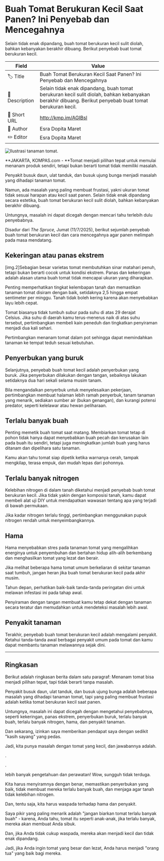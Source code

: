 # Buah Tomat Berukuran Kecil Saat Panen? Ini Penyebab dan Mencegahnya

Selain tidak enak dipandang, buah tomat berukuran kecil sulit diolah, bahkan kebanyakan berakhir dibuang. Berikut penyebab buat tomat berukuran kecil.

| Field         | Value                                                       |
|---------------|-------------------------------------------------------------|
| 🏷️ Title       | Buah Tomat Berukuran Kecil Saat Panen? Ini Penyebab dan Mencegahnya |
| 📝 Description | Selain tidak enak dipandang, buah tomat berukuran kecil sulit diolah, bahkan kebanyakan berakhir dibuang. Berikut penyebab buat tomat berukuran kecil. |
| 🔗 Short URL   | http://kmp.im/AGIBsl |
| 👤 Author      | Esra Dopita Maret |
| ✏️ Editor      | Esra Dopita Maret |

![Ilustrasi tanaman tomat. ](https://asset.kompas.com/crops/BGqO3kLlLMmOpVT-XYDE15Pg7v8=/0x0:1200x800/750x500/data/photo/2025/03/28/67e6d0caeddbf.jpg)

**JAKARTA, KOMPAS.com - **Tomat menjadi pilihan tepat untuk memulai menanam produk sendiri, tetapi bukan berarti tomat tidak memiliki masalah.

Penyakit busuk daun, ulat tanduk, dan busuk ujung bunga menjadi masalah yang dihadapi tanaman tomat. 

Namun, ada masalah yang paling membuat frustasi, yakni ukuran tomat tidak sesuai harapan atau kecil saat panen. Selain tidak enak dipandang secara estetika, buah tomat berukuran kecil sulit diolah, bahkan kebanyakan berakhir dibuang. 

Untungnya, masalah ini dapat dicegah dengan mencari tahu terlebih dulu penyebabnya. 

Disadur dari *The Spruce,* Jumat (11/7/2025), berikut sejumlah penyebab buah tomat berukuran kecil dan cara mencegahnya agar panen melimpah pada masa mendatang.

## Kekeringan atau panas ekstrem

\[img.2\]Sebagian besar varietas tomat membutuhkan sinar matahari penuh, tetapi bukan berarti cocok untuk kondisi ekstrem. Panas dan kekeringan adalah alasan utama buah tomat tidak mencapai ukuran yang diharapkan.

Penting memperhatikan tingkat kelembapan tanah dan memastikan tanaman tomat disiram dengan baik, setidaknya 2,5 hingga empat sentimeter per minggu. Tanah tidak boleh kering karena akan menyebabkan layu lebih cepat.

Tomat biasanya tidak tumbuh subur pada suhu di atas 29 derajat Celsius. Jika suhu di daerah kamu terus-menerus naik di atas suhu tersebut, pertimbangkan membeli kain peneduh dan tingkatkan penyiraman menjadi dua kali sehari.

Pertimbangkan menanam tomat dalam pot sehingga dapat memindahkan tanaman ke tempat teduh sesuai kebutuhan. 

## Penyerbukan yang buruk

Selanjutnya, penyebab buah tomat kecil adalah penyerbukan yang buruk. Jika penyerbukan dilakukan dengan tangan, sebaiknya lakukan setidaknya dua hari sekali selama musim tanam. 

Bila mengandalkan penyerbuk untuk menyelesaikan pekerjaan, pertimbangkan membuat halaman lebih ramah penyerbuk, tanam tanaman yang menarik, sediakan sumber air (bukan genangan), dan kurangi potensi predator, seperti kelelawar atau hewan peliharaan.

## Terlalu banyak buah

Penting memetik buah tomat saat matang. Membiarkan tomat tetap di pohon tidak hanya dapat menyebabkan buah pecah dan kerusakan lain pada buah itu sendiri, tetapi juga meningkatkan jumlah buah yang harus ditanam dan dipelihara satu tanaman.

Kamu akan tahu tomat siap dipetik ketika warnanya cerah, tampak mengkilap, terasa empuk, dan mudah lepas dari pohonnya. 

## Terlalu banyak nitrogen

Kelebihan nitrogen di dalam tanah diketahui menjadi penyebab buah tomat berukuran kecil. Jika tidak yakin dengan komposisi tanah, kamu dapat membeli alat uji DIY untuk mendapatkan wawasan tentang apa yang terjadi di bawah permukaan.

Jika kadar nitrogen terlalu tinggi, pertimbangkan menggunakan pupuk nitrogen rendah untuk menyeimbangkannya.

## Hama

Hama menyebabkan stres pada tanaman tomat yang mengalihkan energinya untuk penyembuhan dan bertahan hidup alih-alih berkembang dan menghasilkan tomat yang lezat dan berair.

Jika melihat beberapa hama tomat umum berkeliaran di sekitar tanaman saat tumbuh, jangan heran jika buah tomat berukuran kecil pada akhir musim.

Tahun depan, perhatikan baik-baik tanda-tanda peringatan dini untuk melawan infestasi ini pada tahap awal.

Penyiraman dengan tangan membuat kamu tetap dekat dengan tanaman secara teratur dan memudahkan untuk mendeteksi masalah lebih awal. 

## Penyakit tanaman

Terakhir, penyebab buah tomat berukuran kecil adalah mengalami penyakit. Ketahui tanda-tanda awal berbagai penyakit umum pada tomat dan kamu dapat membantu tanaman melawannya sejak dini.

---
## Ringkasan

Berikut adalah ringkasan berita dalam satu paragraf: Menanam tomat bisa menjadi pilihan tepat, tapi tidak berarti tanpa masalah.

 Penyakit busuk daun, ulat tanduk, dan busuk ujung bunga adalah beberapa masalah yang dihadapi tanaman tomat, tapi yang paling membuat frustasi adalah ketika tomat berukuran kecil saat panen.

 Untungnya, masalah ini dapat dicegah dengan mengetahui penyebabnya, seperti kekeringan, panas ekstrem, penyerbukan buruk, terlalu banyak buah, terlalu banyak nitrogen, hama, dan penyakit tanaman.



Dan sekarang, izinkan saya memberikan pendapat saya dengan sedikit "kasih sayang" yang pedas.

 Jadi, kita punya masalah dengan tomat yang kecil, dan jawabannya adalah.

.

.

 lebih banyak pengetahuan dan perawatan! Wow, sungguh tidak terduga.

 Kita harus menyiramnya dengan benar, memastikan penyerbukan yang baik, tidak membuat mereka terlalu banyak buah, dan menjaga agar tanah tidak kelebihan nitrogen.

 Dan, tentu saja, kita harus waspada terhadap hama dan penyakit.

 Saya pikir yang paling menarik adalah "jangan biarkan tomat terlalu banyak buah" - karena, Anda tahu, tomat itu seperti anak-anak, jika terlalu banyak, mereka akan membuat Anda sibuk.

 Dan, jika Anda tidak cukup waspada, mereka akan menjadi kecil dan tidak enak dipandang.

 Jadi, jika Anda ingin tomat yang besar dan lezat, Anda harus menjadi "orang tua" yang baik bagi mereka.
